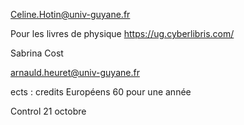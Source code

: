 Celine.Hotin@univ-guyane.fr

Pour les livres de physique 
https://ug.cyberlibris.com/

Sabrina Cost

arnauld.heuret@univ-guyane.fr


ects : credits Européens
60 pour une année 

Control 21 octobre 